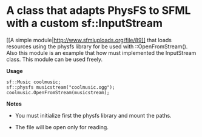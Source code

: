# A class that adapts PhysFS to SFML with a custom sf::InputStream

[[A simple module|http://www.sfmluploads.org/file/89]] that loads resources using the physfs library for be used with ::OpenFromStream(). Also this module is an example that how must implemented the InputStream class. This module can be used freely.

**Usage**

```
sf::Music coolmusic;
sf::physfs musicstream("coolmusic.ogg");
coolmusic.OpenFromStream(musicstream);
```

**Notes**

* You must initialize first the physfs library and mount the paths.

* The file will be open only for reading.
